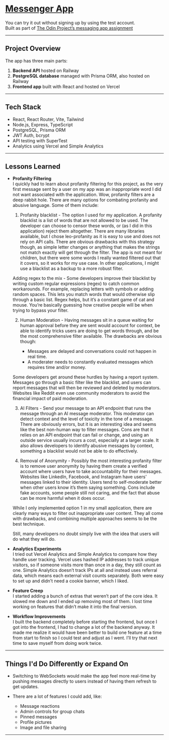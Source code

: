 # [Messenger App](https://messaging-app-beta-six.vercel.app)

You can try it out without signing up by using the test account.  
Built as part of [The Odin Project’s messaging app assignment](https://www.theodinproject.com/lessons/nodejs-messaging-app)

---

## Project Overview

The app has three main parts:

1. **Backend API** hosted on Railway
2. **PostgreSQL database** managed with Prisma ORM, also hosted on Railway
3. **Frontend app** built with React and hosted on Vercel

---

## Tech Stack

- React, React Router, Vite, Tailwind
- Node.js, Express, TypeScript
- PostgreSQL, Prisma ORM
- JWT Auth, bcrypt
- API testing with SuperTest
- Analytics using Vercel and Simple Analytics

---

## Lessons Learned

- **Profanity Filtering**  
  I quickly had to learn about profanity filtering for this project, as the very first message sent by a user on my app was an inappropriate word I did not want associated with the application. Wow, profanity filters are a deep rabbit hole. There are many options for combating profanity and abusive language. Some of them include:

  1. Profanity blacklist - The option I used for my application. A profanity blacklist is a list of words that are not allowed to be used. The developer can choose to censor these words, or (as I did in this application) reject them altogether. There are many libraries available, but I chose leo-profanity as it is easy to use and does not rely on API calls. There are obvious drawbacks with this strategy though, as simple letter changes or anything that makes the strings not match exactly will get through the filter. The app is not meant for children, but there were some words I really wanted filtered out that it covers, so it works for my use case. In other applications, I might use a blacklist as a backup to a more robust filter.

  Adding regex to the mix -
  Some developers improve their blacklist by writing custom regular expressions (regex) to catch common workarounds. For example, replacing letters with symbols or adding random spaces. This lets you match words that would otherwise slip through a basic list. Regex helps, but it’s a constant game of cat and mouse. You’re basically guessing how creative people will be when trying to bypass your filter.

  2. Human Moderation - Having messages sit in a queue waiting for human approval before they are sent would account for context, be able to identify tricks users are doing to get words through, and be the most comprehensive filter available. The drawbacks are obvious though:

     - Messages are delayed and conversations could not happen in real time.
     - A moderater needs to constantly evaluated messages which requires time and/or money.

  Some developers get around these hurdles by having a report system. Messages go through a basic filter like the blacklist, and users can report messages that will then be reviewed and deleted by moderators. Websites like Reddit even use community moderators to avoid the financial impact of paid moderation.

  3. AI Filters - Send your message to an API endpoint that runs the message through an AI message moderator. This moderator can detect context and the level of toxicity in the tone of a message. There are obviously errors, but it is an interesting idea and seems like the best non-human way to filter messages. Cons are that it relies on an API endpoint that can fail or change, and using an outside service usually incurs a cost, especially at a larger scale. It also allows developers to identify abusive messages by context, something a blacklist would not be able to do effectively.

  4. Removal of Anonymity - Possibly the most interesting profanity filter is to remove user anonymity by having them create a verified account where users have to take accountability for their messages. Websites like LinkedIn, Facebook, and Instagram have users’ messages linked to their identity. Users tend to self-moderate better when other users know it’s them saying something. Cons include fake accounts, some people still not caring, and the fact that abuse can be more harmful when it does occur.

  While I only implemented option 1 in my small application, there are clearly many ways to filter out inappropriate user content. They all come with drawbacks, and combining multiple approaches seems to be the best technique.

  Still, many developers no doubt simply live with the idea that users will do what they will do.

- **Analytics Experiments**  
  I tried out Vercel Analytics and Simple Analytics to compare how they handle user tracking. Vercel uses hashed IP addresses to track unique visitors, so if someone visits more than once in a day, they still count as one. Simple Analytics doesn’t track IPs at all and instead uses referral data, which means each external visit counts separately. Both were easy to set up and didn’t need a cookie banner, which I liked.

- **Feature Creep**  
  I started adding a bunch of extras that weren’t part of the core idea. It slowed me down and I ended up removing most of them. I lost time working on features that didn’t make it into the final version.

- **Workflow Improvements**  
  I built the backend completely before starting the frontend, but once I got into the frontend, I had to change a lot of the backend anyway. It made me realize it would have been better to build one feature at a time from start to finish so I could test and adjust as I went. I’ll try that next time to save myself from doing work twice.

---

## Things I'd Do Differently or Expand On

- Switching to WebSockets would make the app feel more real-time by pushing messages directly to users instead of having them refresh to get updates.

- There are a lot of features I could add, like:
  - Message reactions
  - Admin controls for group chats
  - Pinned messages
  - Profile pictures
  - Image and file sharing

---
